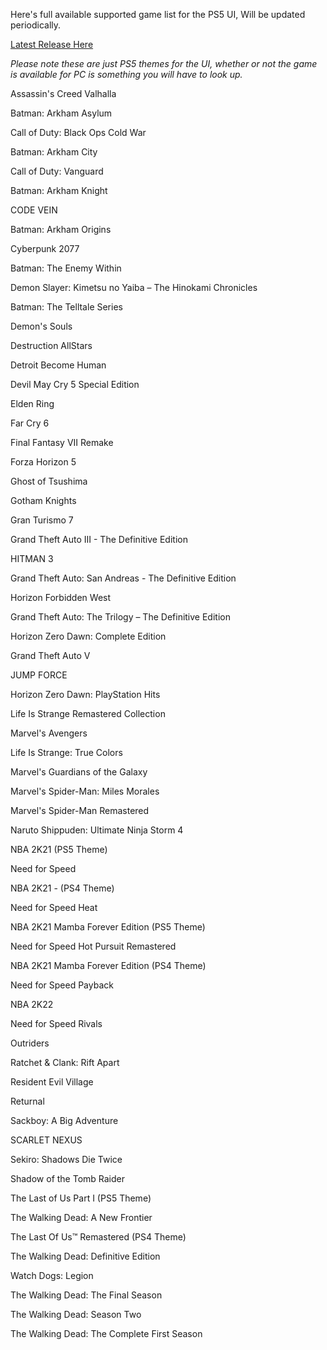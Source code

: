 Here's full available supported game list for the PS5 UI, Will be updated periodically.

[Latest Release Here](https://github.com/ViceRar/WinDash-PS5-UI/releases/tag/Windows)

*Please note these are just PS5 themes for the UI, whether or not the game is available for PC is something you will have to look up.*

Assassin's Creed Valhalla

Batman: Arkham Asylum

Call of Duty: Black Ops Cold War

Batman: Arkham City

Call of Duty: Vanguard

Batman: Arkham Knight

CODE VEIN

Batman: Arkham Origins

Cyberpunk 2077

Batman: The Enemy Within

Demon Slayer: Kimetsu no Yaiba – The Hinokami Chronicles

Batman: The Telltale Series

Demon's Souls

Destruction AllStars

Detroit Become Human

Devil May Cry 5 Special Edition

Elden Ring

Far Cry 6

Final Fantasy VII Remake

Forza Horizon 5

Ghost of Tsushima

Gotham Knights

Gran Turismo 7

Grand Theft Auto III - The Definitive Edition

HITMAN 3

Grand Theft Auto: San Andreas - The Definitive Edition

Horizon Forbidden West

Grand Theft Auto: The Trilogy – The Definitive Edition

Horizon Zero Dawn: Complete Edition

Grand Theft Auto V

JUMP FORCE

Horizon Zero Dawn: PlayStation Hits

Life Is Strange Remastered Collection

Marvel's Avengers

Life Is Strange: True Colors

Marvel's Guardians of the Galaxy

Marvel's Spider-Man: Miles Morales

Marvel's Spider-Man Remastered

Naruto Shippuden: Ultimate Ninja Storm 4

NBA 2K21 (PS5 Theme)

Need for Speed

NBA 2K21 - (PS4 Theme)

Need for Speed Heat

NBA 2K21 Mamba Forever Edition (PS5 Theme)

Need for Speed Hot Pursuit Remastered

NBA 2K21 Mamba Forever Edition (PS4 Theme)

Need for Speed Payback

NBA 2K22

Need for Speed Rivals

Outriders

Ratchet & Clank: Rift Apart

Resident Evil Village

Returnal

Sackboy: A Big Adventure

SCARLET NEXUS

Sekiro: Shadows Die Twice

Shadow of the Tomb Raider

The Last of Us Part I (PS5 Theme)

The Walking Dead: A New Frontier

The Last Of Us™ Remastered (PS4 Theme)

The Walking Dead: Definitive Edition

‎‎‏‏‎Watch Dogs: Legion

The Walking Dead: The Final Season

The Walking Dead: Season Two

The Walking Dead: The Complete First Season
